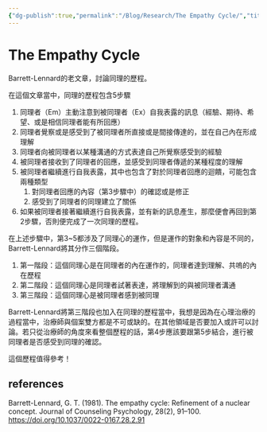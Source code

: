 ```yaml
---
{"dg-publish":true,"permalink":"/Blog/Research/The Empathy Cycle/","title":"The Empathy Cycle","tags":["blog","empathy"],"created":"2023-01-11","updated":"2023-02-16T22:36"}
---
```



# The Empathy Cycle

Barrett-Lennard的老文章，討論同理的歷程。

在這個文章當中，同理的歷程包含5步驟
1. 同理者（Em）主動注意到被同理者（Ex）自我表露的訊息（經驗、期待、希望、或是相信同理者能有所回應）
2. 同理者覺察或是感受到了被同理者所直接或是間接傳達的，並在自己內在形成理解
3. 同理者向被同理者以某種溝通的方式表達自己所覺察感受到的經驗
4. 被同理者接收到了同理者的回應，並感受到同理者傳遞的某種程度的理解
5. 被同理者繼續進行自我表露，其中也包含了對於同理者回應的迴饋，可能包含兩種類型
    1. 對同理者回應的內容（第3步驟中）的確認或是修正
    2. 感受到了同理者的同理建立了關係
6. 如果被同理者接著繼續進行自我表露，並有新的訊息產生，那麼便會再回到第2步驟，否則便完成了一次同理的歷程。

在上述步驟中，第3~5都涉及了同理心的運作，但是運作的對象和內容是不同的，Barrett-Lennard將其分作三個階段。
1. 第一階段：這個同理心是在同理者的內在運作的，同理者達到理解、共嗚的內在歷程
2. 第二階段：這個同理心是同理者試著表達，將理解到的與被同理者溝通
3. 第三階段：這個同理心是被同理者感到被同理

Barrett-Lennard將第三階段也加入在同理的歷程當中，我想是因為在心理治療的過程當中，治療師與個案雙方都是不可或缺的。在其他領域是否要加入或許可以討論。若只從治療師的角度來看整個歷程的話，第4步應該要跟第5步結合，進行被同理者是否感受到同理的確認。

這個歷程值得參考！

## references

Barrett-Lennard, G. T. (1981). The empathy cycle: Refinement of a nuclear concept. Journal of Counseling Psychology, 28(2), 91–100. https://doi.org/10.1037/0022-0167.28.2.91
